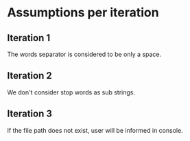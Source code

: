 # Assumptions per iteration

## Iteration 1
 The words separator is considered to be only a space.

## Iteration 2
 We don't consider stop words as sub strings.

## Iteration 3
 If the file path does not exist, user will be informed in console.
 